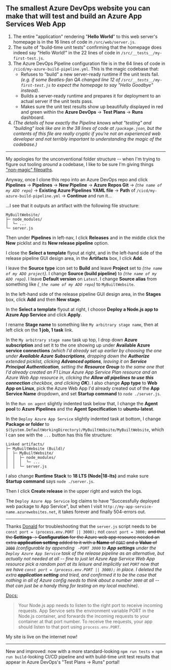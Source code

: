 ## The smallest Azure DevOps website you can make that will test and build an Azure App Services Web App

1. The entire "application" rendering "**Hello World**" to this web server's homepage is in the 16 lines of code in `/src/web/server.js`.
2. The suite of "build-time unit tests" confirming that the homepage does indeed say "Hello World!" in the 22 lines of code in `/src/__tests__/my-first-test.js`.
3. The Azure DevOps Pipeline configuration file is in the 64 lines of code in `/cicd/my-azure-build-pipeline.yml`.  This is the magic codebase that:
    * Refuses to "build" a new server-ready runtime if the unit tests fail.  _(e.g. if some Beatles-fan QA changed line 12 of `/src/__tests__/my-first-test.js` to expect the homepage to say "Hello Goodbye" instead)_.
    * Builds a server-ready runtime and prepares it for deployment to an actual server if the unit tests pass.
    * Makes sure the unit test results show up beautifully displayed in red and green within the **Azure DevOps** -> **Test Plans** -> **Runs** dashboard.
4. _(The details of how exactly the Pipeline knows what "testing" and "building" look like are in the 38 lines of code at `/package.json`, but the contents of this file are really cryptic if you're not an experienced web developer and not terribly important to understanding the magic of the codebase.)_

---

My apologies for the unconventional folder structure -- when I'm trying to figure out tooling _around_ a codebase, I like to be sure I'm giving things ["non-magic" filepaths](https://katiekodes.com/break-rebuild-jamstack/).

Anyway, once I clone this repo into an Azure DevOps repo and click **Pipelines** -> **Pipelines** -> **New Pipeline** -> **Azure Repos Git** -> _(`the name of my ADO repo`)_ -> **Existing Azure Pipelines YAML file** -> **Path** of `/cicd/my-azure-build-pipeline.yml` -> **Continue** and run it...

...I see that it outputs an artifact with the following file structure:

```
MyBuiltWebsite/
├─ node_modules/
│  └─ ...
└─ server.js
```

Then under **Pipelines** in left-nav, I click **Releases** and in the middle click the **New** picklist and its **New release pipeline** option.

I close the **Select a template** flyout at right, and in the left-hand side of the release pipeline GUI design area, in the **Artifacts** box, I click **Add**.

I leave the **Source type** icon set to **Build** and leave **Project** set to _(`the name of my ADO project`)_.  I change **Source (build pipeline)** to _(`the name of my ADO repo`)_.  I leave **Default version** on `Latest`.  I change **Source alias** from something like _(`_the name of my ADO repo`)_ to `MyBuiltWebsite`.

In the left-hand side of the release pipeline GUI design area, in the **Stages** box, click **Add** and then **New stage**.

In the **Select a template** flyout at right, I choose **Deploy a Node.js app to Azure App Service** and click **Apply**.

I rename **Stage name** to something like `My arbitrary stage name`, then at left click on the **1 job, 1 task** link.

In the `My arbitrary stage name` task up top, I drop down **Azure subscription** and set it to the one showing up under **Available Azure service connections** _(which I'd already set up earlier by choosing the one under **Available Azure Subscriptions**, dropping down the **Authorize** extended picklist, clicking **Advanced options**, leaving it on **Service Principal Authentication**, setting the **Resource Group** to the same one that I'd already created an F1 Linux Azure App Service Plan resource and an Azure Web App resource in, clicking the **Allow all pipelines to use this connection** checkbox, and clicking **OK**)_.  I also change **App type** to **Web App on Linux**, pick the Azure Web App I'd already created out of the **App Service Name** dropdown, and set **Startup command** to `node ./server.js`.

In the `Run on agent` slightly indented task below that, I change the **Agent pool** to **Azure Pipelines** and the **Agent Specification** to **ubuntu-latest**.

In the `Deploy Azure App Service` slightly indented task at bottom, I change **Package or folder** to `$(System.DefaultWorkingDirectory)/MyBuiltWebsite/MyBuiltWebsite`, which I can see with the `...` button has this file structure:

```
Linked artifacts/
├─ MyBuiltWebsite (Build)/
│  ├─ MyBuiltWebsite/
│  │  ├─ node_modules/
│  │  │  └─ ...
│  │  └─ server.js
```

I also change **Runtime Stack** to **18 LTS (Node|18-lts)** and make sure **Startup command** says `node ./server.js`.

Then I click **Create release** in the upper right and watch the logs.

The `Deploy Azure App Service` log claims to have "Successfully deployed web package to App Service", but when I visit `http://my-app-service-name.azurewebsites.net`, it takes forever and finally 504-errors out.

---

Thanks [Donald](https://www.linkedin.com/in/donald-c-20842944/) for troubleshooting that the `server.js` script needs to be `const port = (process.env.PORT || 3000);` not `const port = 3000;` ~~and that the **Settings** -> **Configuration** for the Azure web app resource needed an extra **application setting** added to it with a **Name** of `PORT` and a **Value** of `3000`~~ _(configurable by appending ` -PORT 3000` to **App settings** under the `Deploy Azure App Service` task of the release pipeline as an alternative, but actually not needed at all -- fine to just let Azure App Service Web App resource pick a random port at its leisure and implicitly set `PORT` now that we have `const port = (process.env.PORT || 3000);` in place.  I deleted the extra **application setting** and tried, and confirmed it to be the case that nothing in all of Azure config needs to think about a number `3000` at all -- that can just be a handy thing for testing on my local machine)_.

[Docs:](https://learn.microsoft.com/en-us/azure/app-service/configure-language-nodejs?pivots=platform-linux#get-port-number)

> Your Node.js app needs to listen to the right port to receive incoming requests.  App Service sets the environment variable PORT in the Node.js container, and forwards the incoming requests to your container at that port number. To receive the requests, your app should listen to that port using `process.env.PORT`.

My site is live on the internet now!

---

New and improved:  now with a more standard-looking `npm run tests` + `npm run build`-looking CI/CD pipeline and with build-time unit test results that appear in Azure DevOps's "Test Plans -> Runs" portal!